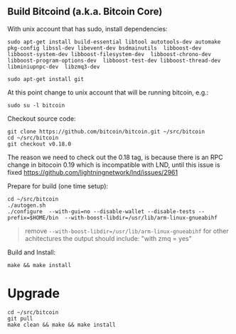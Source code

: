## Build Bitcoind (a.k.a. Bitcoin Core)

With unix account that has sudo, install dependencies:
```
sudo apt-get install build-essential libtool autotools-dev automake pkg-config libssl-dev libevent-dev bsdmainutils  libboost-dev libboost-system-dev libboost-filesystem-dev  libboost-chrono-dev libboost-program-options-dev  libboost-test-dev libboost-thread-dev  libminiupnpc-dev  libzmq3-dev 

sudo apt-get install git
```

At this point change to unix account that will be running bitcoin, e.g.:
```
sudo su -l bitcoin
```

Checkout source code:
```
git clone https://github.com/bitcoin/bitcoin.git ~/src/bitcoin
cd ~/src/bitcoin
git checkout v0.18.0
```
The reason we need to check out the 0.18 tag, is because there is an RPC change in bitocoin 0.19 which is incompatible with LND, until this issue is fixed https://github.com/lightningnetwork/lnd/issues/2961

Prepare for build (one time setup):
```
cd ~/src/bitcoin
./autogen.sh
./configure  --with-gui=no --disable-wallet --disable-tests --prefix=$HOME/bin  --with-boost-libdir=/usr/lib/arm-linux-gnueabihf
```
> remove  `--with-boost-libdir=/usr/lib/arm-linux-gnueabihf` for other achitectures
> the output should include:   "with zmq  = yes"


Build and Install:
```
make && make install
```

# Upgrade
```
cd ~/src/bitcoin
git pull
make clean && make && make install
```
